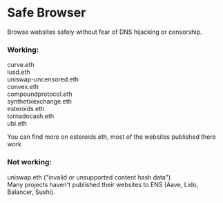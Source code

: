 # Safe Browser

Browse websites safely without fear of DNS hijacking or censorship.

### Working:  
curve.eth  
lusd.eth  
uniswap-uncensored.eth  
convex.eth  
compoundprotocol.eth  
synthetixexchange.eth  
esteroids.eth  
tornadocash.eth  
ubi.eth  

You can find more on esteroids.eth, most of the websites published there work

### Not working:  
uniswap.eth ("invalid or unsupported content hash data")  
Many projects haven't published their websites to ENS (Aave, Lido, Balancer, Sushi).  
